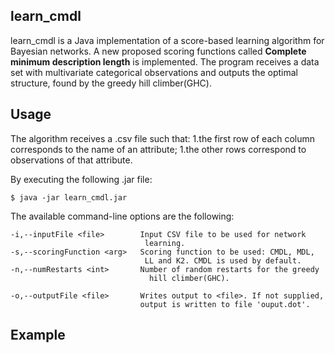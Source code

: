 ## learn_cmdl

learn_cmdl is a Java implementation of a score-based learning algorithm for Bayesian networks. A new proposed scoring functions called **Complete minimum description length** is implemented. The program receives a data set with multivariate categorical observations and outputs the optimal structure, found by the greedy hill climber(GHC).

## Usage 

The algorithm receives a .csv file such that:
1.the first row of each column corresponds to the name of an attribute;
1.the other rows correspond to observations of that attribute. 

By executing the following .jar file:
```
$ java -jar learn_cmdl.jar
```

The available command-line options are the following:
```
-i,--inputFile <file>        Input CSV file to be used for network
                              learning.
-s,--scoringFunction <arg>   Scoring function to be used: CMDL, MDL,
                              LL and K2. CMDL is used by default.
-n,--numRestarts <int>       Number of random restarts for the greedy 
                               hill climber(GHC).

-o,--outputFile <file>       Writes output to <file>. If not supplied,
                             output is written to file 'ouput.dot'.
```
## Example






